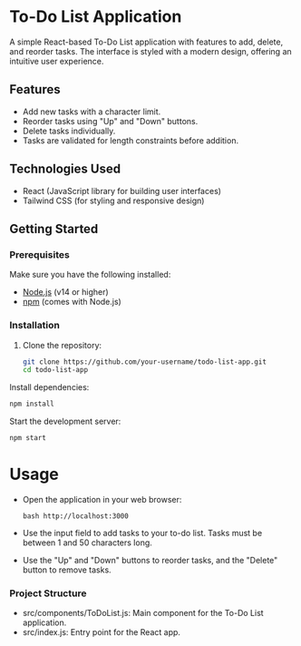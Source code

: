 # To-Do List Application

A simple React-based To-Do List application with features to add, delete, and reorder tasks. The interface is styled with a modern design, offering an intuitive user experience.

## Features

- Add new tasks with a character limit.
- Reorder tasks using "Up" and "Down" buttons.
- Delete tasks individually.
- Tasks are validated for length constraints before addition.

## Technologies Used

- React (JavaScript library for building user interfaces)
- Tailwind CSS (for styling and responsive design)

## Getting Started

### Prerequisites

Make sure you have the following installed:

- [Node.js](https://nodejs.org/) (v14 or higher)
- [npm](https://www.npmjs.com/) (comes with Node.js)

### Installation

1. Clone the repository:
   ```bash
   git clone https://github.com/your-username/todo-list-app.git
   cd todo-list-app
Install dependencies:
   ```bash
npm install
   ```
Start the development server:
   ```bash
npm start
   ```
# Usage
- Open the application in your web browser:

    ``` bash http://localhost:3000 ```
- Use the input field to add tasks to your to-do list. Tasks must be between 1 and 50 characters long.

- Use the "Up" and "Down" buttons to reorder tasks, and the "Delete" button to remove tasks.

### Project Structure
- src/components/ToDoList.js: Main component for the To-Do List application.
- src/index.js: Entry point for the React app.
